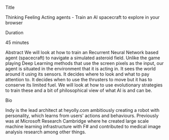 Title

Thinking Feeling Acting agents - Train an AI spacecraft to explore in your browser  

Duration

45 minutes

Abstract
We will look at how to train an Recurrent Neural Network based agent (spacecraft) to navigate a simulated asteroid field.
Unlike the game playing Deep Learning methods that use the screen pixels as the input, our agent is situated in the environment
that it is acting in. It sees the world around it using its sensors. It decides where to look and what to pay attention to.
It decides when to use the thrusters to move but it has to conserve its limited fuel. We will look at how to use evolutionary strategies 
to train these and a bit of philosophical view of what AI is and can be.

Bio

Indy is the lead architect at heyolly.com ambitiously creating a robot with personality, which learns from users' actions and behaviours. 
Previously was at Microsoft Research Cambridge where he created large scale machine learning infrastructure with F# and contributed to
medical image analysis research among other things. 
